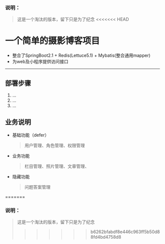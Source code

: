 ### 说明：
>  这是一个淘汰的版本，留下只是为了纪念
<<<<<<< HEAD
# 一个简单的摄影博客项目

- 整合了SpringBoot2.1 + Redis(Lettuce5.1) + Mybatis(整合通用mapper)
- 为web及小程序提供访问接口
----------

## 部署步骤
1. ...
2. ...
3. ...

## 业务说明
- 基础功能（defer）
  >用户管理、角色管理、权限管理
- 业务功能
  >栏目管理、照片管理、文章管理、
- 隐藏功能
  >问题答案管理

=======
### 说明：
>  这是一个淘汰的版本，留下只是为了纪念
>>>>>>> b6262bfabdf8e446c963ff5b50d88fd4bd4758d8
